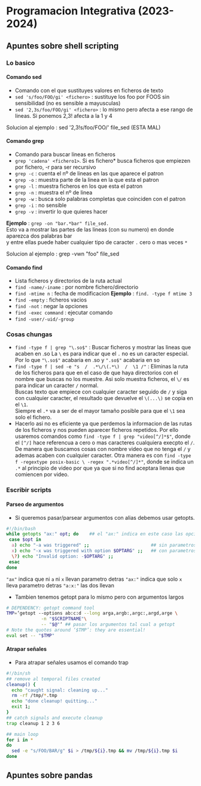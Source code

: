 #  Programacion Integrativa (2023-2024)
## Apuntes sobre shell scripting
### Lo basico
#### Comando sed
- Comando con el que sustituyes valores en ficheros de texto
- `sed 's/foo/FOO/gi' <fichero>` : sustituye los foo por FOOS sin sensibilidad (no es sensible a mayusculas)
- `sed '2,3s/foo/FOO/gi' <fichero>` : lo mismo pero afecta a ese rango de lineas. Si ponemos 2,3! afecta a la 1 y 4

Solucion al ejemplo : sed '2,3!s/foo/FOO/' file_sed (ESTA MAL)

#### Comando grep
- Comando para buscar lineas en ficheros
- `grep 'cadena' <fichero1>`. Si es fichero* busca ficheros que empiezen por fichero, -r para ser recursivo
- `grep -c` : cuenta el nº de lineas en las que aparece el patron
- `grep -o` : muestra parte de la linea en la que esta el patron
- `grep -l` : muestra ficheros en los que esta el patron
- `grep -n` : muestra el nº de linea
- `grep -w` : busca solo palabras completas que coinciden con el patron
- `grep -i` : no sensible
- `grep -v` : invertir lo que quieres hacer  

**Ejemplo** : `grep -on "bar.*bar" file_sed.`  
Esto va a mostrar las partes de las lineas (con su numero) en donde aparezca dos palabras bar  
y entre ellas puede haber cualquier tipo de caracter `.` cero o mas veces `*` 

Solucion al ejemplo : grep -vwn "foo" file_sed

#### Comando find
- Lista ficheros y directorios de la ruta actual
- `find -name/-iname` : por nombre fichero/directorio
- `find -mtime n` : fecha de modificacion
  **Ejemplo** : `find. -type f mtime 3`
- `find -empty` : ficheros vacios
- `find -not` : negar la opciones
- `find -exec command` : ejecutar comando
- `find -user/-uid/-group`

### Cosas chungas
- `find -type f | grep "\.so$"` : Buscar ficheros y mostrar las lineas que acaben en .so
La `\` es para indicar que el `.` no es un caracter especial. Por lo que `"\.so$"` acabaria en .so y `".so$"` acabaria en so
- `find -type f | sed -e "s  /  .*\/\(.*\)  /  \1 /"` : Eliminas la ruta de los ficheros para que en el caso de que haya directorios con el nombre
que buscas no los muestre. Asi solo muestra ficheros, el `\/` es para indicar un caracter `/` normal.  
Buscas texto que empiece con cualquier caracter seguido de `/` y siga con cualquier caracter, el resultado que devuelve el `\(...\)` se copia en el `\1`.  
Siempre el `.*` va a ser de el mayor tamaño posible para que el `\1` sea solo el fichero.
- Hacerlo asi no es eficiente ya que perdemos la informacion de las rutas de los ficheros y nos pueden aparecer ficheros repetidos.
Por ello usaremos comandos como `find -type f | grep "video[^/]*$"`, donde el `[^/]` hace referencua a cero o mas caracteres cualquiera execpto el `/`.
De manera que buscamos cosas con nombre video que no tenga el `/` y ademas acaben con cualquier caracter. Otra manera es con `find -type f -regextype posix-basic \ -regex ".*video[^/]*"`,
donde se indica un `.*` al principio de video por que ya que si no find aceptara lienas que comiencen por video.

### Escribir scripts
#### Parseo de argumentos
- Si queremos pasar/parsear argumentos con alias debemos usar getopts.
```bash
#!/bin/bash
while getopts "ax:" opt; do    ## el "ax:" indica en este caso las opciones (tambien sirve para indicar si existen parametros) y opt es la variable a iterar
 case $opt in
  a) echo "-a was triggered" ;;                       ## sin parametros
  x) echo "-x was triggered with option $OPTARG" ;;   ## con parametros
  \?) echo "Invalid option: -$OPTARG" ;;
 esac
done
```
`"ax"` indica que ni `a` ni `x` llevan parametro detras
`"ax:"` indica que solo `x` lleva parametro detras
`"a:x:"` las dos llevan
- Tambien tenemos getopt para lo mismo pero con argumentos largos
```bash
# DEPENDENCY: getopt command tool
TMP=‘getopt --options ab:c:d --long arga,argb:,argc:,argd,arge \
             -n "$SCRIPTNAME"\
             -- "$@"‘ ## pasar los argumentos tal cual a getopt
# Note the quotes around ‘$TMP’: they are essential!
eval set -- "$TMP"
```
#### Atrapar señales
- Para atrapar señales usamos el comando trap
```bash
#!/bin/sh
## remove al temporal files created
cleanup() {
  echo "caught signal: cleaning up..."
  rm -rf /tmp/*.tmp
  echo "done cleanup! quitting..."
  exit 1;
}
## catch signals and execute cleanup
trap cleanup 1 2 3 6

## main loop
for i in *
do
  sed -e "s/FOO/BAR/g" $i > /tmp/${i}.tmp && mv /tmp/${i}.tmp $i
done
```

## Apuntes sobre pandas
